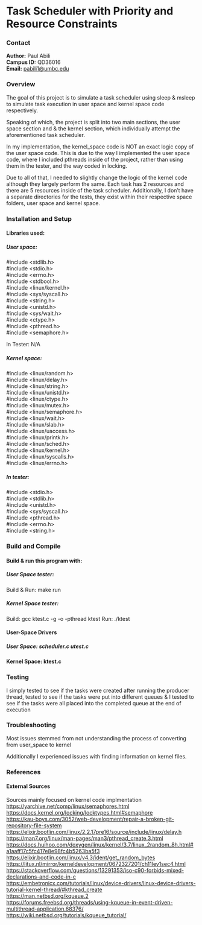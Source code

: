 # Task Scheduler with Priority and Resource Constraints

### Contact
**Author:** Paul Abili <br>
**Campus ID:** QD36016 <br>
**Email:** pabili1@umbc.edu <br>

### Overview
<p>The goal of this project is to simulate a task scheduler using sleep & msleep to simulate task execution in user space and kernel space code respectively.</p>

<p>Speaking of which, the project is split into two main sections, the user space section and & the kernel section, which individually attempt the aforementioned task scheduler.</p>

<p>In my implementation, the kernel_space code is NOT an exact logic copy of the user space code. This is due to the way I implemented the user space code, where I included pthreads inside of the project, rather than using them in the tester, and the way coded in locking.</p>

<p>Due to all of that, I needed to slightly change the logic of the kernel code although they largely perform the same. 
Each task has 2 resources and there are 5 resources inside of the task scheduler. Additionally, I don’t have a separate directories for the tests, they exist within their respective space folders, user space and kernel space.</p>

### Installation and Setup
#### Libraries used:
##### User space:
#include <stdlib.h> <br>
#include <stdio.h> <br>
#include <errno.h> <br>
#include <stdbool.h> <br>
#include <linux/kernel.h> <br>
#include <sys/syscall.h> <br>
#include <string.h> <br>
#include <unistd.h> <br>
#include <sys/wait.h> <br>
#include <ctype.h> <br>
#include <pthread.h> <br>
#include <semaphore.h> <br>

In Tester: N/A

##### Kernel space:
#include <linux/random.h> <br>
#include <linux/delay.h> <br>
#include <linux/string.h> <br>
#include <linux/unistd.h> <br>
#include <linux/ctype.h> <br>
#include <linux/mutex.h> <br>
#include <linux/semaphore.h> <br>
#include <linux/wait.h> <br>
#include <linux/slab.h> <br>
#include <linux/uaccess.h> <br>
#include <linux/printk.h> <br>
#include <linux/sched.h> <br>
#include <linux/kernel.h> <br>
#include <linux/syscalls.h> <br>
#include <linux/errno.h> <br>

##### In tester:
#include <stdio.h> <br>
#include <stdlib.h> <br>
#include <unistd.h> <br>
#include <sys/syscall.h> <br>
#include <pthread.h> <br>
#include <errno.h> <br>
#include <string.h> <br>

### Build and Compile
#### Build & run this program with: 
##### User Space tester: 
Build & Run:  make run
##### Kernel Space tester: 
Build: gcc ktest.c -g -o -pthread ktest
Run: ./ktest

#### User-Space Drivers
##### User Space: scheduler.c utest.c
#### Kernel Space: ktest.c
 
### Testing
<p>I simply tested to see if the tasks were created after running the producer thread, tested to see if the tasks were put into different queues & I tested to see if the tasks were all placed into the completed queue at the end of execution</p>

### Troubleshooting

<p> Most issues stemmed from not understanding the process of converting from user_space to kernel </p>

<p> Additionally I experienced issues with finding information on kernel files. </p>

### References
#### External Sources

Sources mainly focused on kernel code implmentation <br>
https://yarchive.net/comp/linux/semaphores.html <br>
https://docs.kernel.org/locking/locktypes.html#semaphore <br>
https://kau-boys.com/3052/web-development/repair-a-broken-git-repository-file-system <br>
https://elixir.bootlin.com/linux/2.2.17pre16/source/include/linux/delay.h <br>
https://man7.org/linux/man-pages/man3/pthread_create.3.html <br>
https://docs.huihoo.com/doxygen/linux/kernel/3.7/linux_2random_8h.html#a1aaff17c5fc417e8e98fc4b5263ba5f3 <br>
https://elixir.bootlin.com/linux/v4.3/ident/get_random_bytes <br>
https://litux.nl/mirror/kerneldevelopment/0672327201/ch11lev1sec4.html <br>
https://stackoverflow.com/questions/13291353/iso-c90-forbids-mixed-declarations-and-code-in-c <br>
https://embetronicx.com/tutorials/linux/device-drivers/linux-device-drivers-tutorial-kernel-thread/#kthread_create <br>
https://man.netbsd.org/kqueue.2 <br>
https://forums.freebsd.org/threads/using-kqueue-in-event-driven-multithread-application.68376/ <br>
https://wiki.netbsd.org/tutorials/kqueue_tutorial/ <br>

